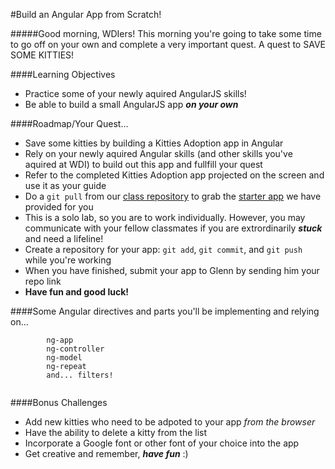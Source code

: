 #Build an Angular App from Scratch!

#####Good morning, WDIers! This morning you're going to take some time to go off on your own and complete a very important quest. A quest to SAVE SOME KITTIES!
<br>

####Learning Objectives
* Practice some of your newly aquired AngularJS skills!
* Be able to build a small AngularJS app ***on your own***

####Roadmap/Your Quest...
* Save some kitties by building a Kitties Adoption app in Angular
* Rely on your newly aquired Angular skills (and other skills you've aquired at WDI) to build out this app and fullfill your quest
* Refer to the completed Kitties Adoption app projected on the screen and use it as your guide
* Do a ```git pull``` from our [class repository](https://github.com/ga-students/WDI_LA_12-13) to grab the [starter app](https://github.com/ga-students/WDI_LA_12-13/tree/master/03-week/angular-app-from-scratch) we have provided for you
* This is a solo lab, so you are to work individually. However, you may communicate with your fellow classmates if you are extrordinarily ***stuck*** and need a lifeline!
* Create a repository for your app: ```git add```, ```git commit```, and ```git push``` while you're working
* When you have finished, submit your app to Glenn by sending him your repo link
* **Have fun and good luck!**

####Some Angular directives and parts you'll be implementing and relying on...
```
		ng-app
		ng-controller
		ng-model
		ng-repeat   
		and... filters!
		
```


####Bonus Challenges
* Add new kitties who need to be adpoted to your app *from the browser*
* Have the ability to delete a kitty from the list
* Incorporate a Google font or other font of your choice into the app
* Get creative and remember, ***have fun*** :)

<br><br><br>


